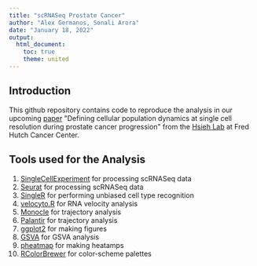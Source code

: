 ```yaml
---
title: "scRNASeq Prostate Cancer"
author: "Alex Germanos, Sonali Arora"
date: "January 18, 2022"
output: 
  html_document:
    toc: true
    theme: united
---
```


## Introduction

This github repository contains code to reproduce the analysis in our upcoming [paper](https://www.biorxiv.org/content/10.1101/2022.03.02.482711v1)
"Defining cellular population dynamics at single cell resolution during prostate cancer progression" from the [Hsieh Lab](https://research.fredhutch.org/hsieh/en.html) at Fred Hutch Cancer Center.

## Tools used for the Analysis 

1. [SingleCellExperiment](https://bioconductor.org/packages/release/bioc/html/SingleCellExperiment.html) for processing scRNASeq data
2. [Seurat](https://satijalab.org/seurat/) for processing scRNASeq data
3. [SingleR](https://bioconductor.org/packages/release/bioc/html/SingleR.html) for performing unbiased cell type recognition
4. [velocyto.R](https://github.com/velocyto-team/velocyto.R) for RNA velocity analysis
5. [Monocle](https://cole-trapnell-lab.github.io/monocle3/) for trajectory analysis
6. [Palantir](https://github.com/dpeerlab/Palantir) for trajectory analysis
7. [ggplot2](https://ggplot2.tidyverse.org/) for making figures
8. [GSVA](https://bioconductor.org/packages/release/bioc/html/GSVA.html) for GSVA analysis
9. [pheatmap](https://cran.r-project.org/web/packages/pheatmap/index.html) for making heatamps
10. [RColorBrewer](https://cran.r-project.org/web/packages/RColorBrewer/index.html) for color-scheme palettes
